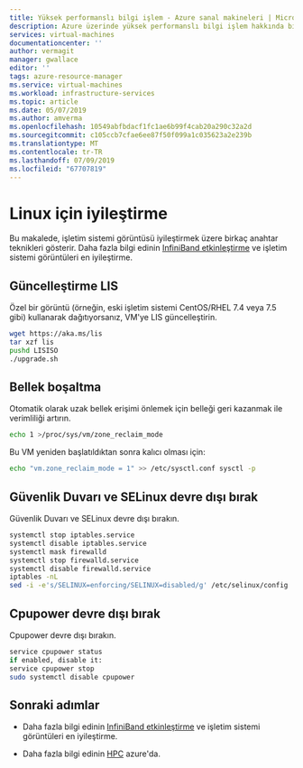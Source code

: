 ```yaml
---
title: Yüksek performanslı bilgi işlem - Azure sanal makineleri | Microsoft Docs
description: Azure üzerinde yüksek performanslı bilgi işlem hakkında bilgi edinin.
services: virtual-machines
documentationcenter: ''
author: vermagit
manager: gwallace
editor: ''
tags: azure-resource-manager
ms.service: virtual-machines
ms.workload: infrastructure-services
ms.topic: article
ms.date: 05/07/2019
ms.author: amverma
ms.openlocfilehash: 10549abfbdacf1fc1ae6b99f4cab20a290c32a2d
ms.sourcegitcommit: c105ccb7cfae6ee87f50f099a1c035623a2e239b
ms.translationtype: MT
ms.contentlocale: tr-TR
ms.lasthandoff: 07/09/2019
ms.locfileid: "67707819"
---
```

# <a name="optimization-for-linux"></a>Linux için iyileştirme

Bu makalede, işletim sistemi görüntüsü iyileştirmek üzere birkaç anahtar teknikleri gösterir. Daha fazla bilgi edinin [InfiniBand etkinleştirme](enable-infiniband.md) ve işletim sistemi görüntüleri en iyileştirme.

## <a name="update-lis"></a>Güncelleştirme LIS

Özel bir görüntü (örneğin, eski işletim sistemi CentOS/RHEL 7.4 veya 7.5 gibi) kullanarak dağıtıyorsanız, VM'ye LIS güncelleştirin.

```bash
wget https://aka.ms/lis
tar xzf lis
pushd LISISO
./upgrade.sh
```

## <a name="reclaim-memory"></a>Bellek boşaltma

Otomatik olarak uzak bellek erişimi önlemek için belleği geri kazanmak ile verimliliği artırın.

```bash
echo 1 >/proc/sys/vm/zone_reclaim_mode
```

Bu VM yeniden başlatıldıktan sonra kalıcı olması için:

```bash
echo "vm.zone_reclaim_mode = 1" >> /etc/sysctl.conf sysctl -p
```

## <a name="disable-firewall-and-selinux"></a>Güvenlik Duvarı ve SELinux devre dışı bırak

Güvenlik Duvarı ve SELinux devre dışı bırakın.

```bash
systemctl stop iptables.service
systemctl disable iptables.service
systemctl mask firewalld
systemctl stop firewalld.service
systemctl disable firewalld.service
iptables -nL
sed -i -e's/SELINUX=enforcing/SELINUX=disabled/g' /etc/selinux/config
```

## <a name="disable-cpupower"></a>Cpupower devre dışı bırak

Cpupower devre dışı bırakın.

```bash
service cpupower status
if enabled, disable it:
service cpupower stop
sudo systemctl disable cpupower
```

## <a name="next-steps"></a>Sonraki adımlar

* Daha fazla bilgi edinin [InfiniBand etkinleştirme](enable-infiniband.md) ve işletim sistemi görüntüleri en iyileştirme.

* Daha fazla bilgi edinin [HPC](https://docs.microsoft.com/azure/architecture/topics/high-performance-computing/) azure'da.
